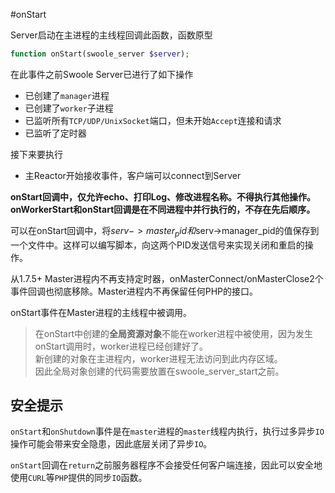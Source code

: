 #onStart

Server启动在主进程的主线程回调此函数，函数原型
```php
function onStart(swoole_server $server);
```

在此事件之前Swoole Server已进行了如下操作

* 已创建了`manager`进程
* 已创建了`worker`子进程
* 已监听所有`TCP/UDP/UnixSocket`端口，但未开始`Accept`连接和请求
* 已监听了定时器

接下来要执行

* 主Reactor开始接收事件，客户端可以connect到Server

__onStart回调中，仅允许echo、打印Log、修改进程名称。不得执行其他操作。onWorkerStart和onStart回调是在不同进程中并行执行的，不存在先后顺序。__

可以在onStart回调中，将$serv->master_pid和$serv->manager_pid的值保存到一个文件中。这样可以编写脚本，向这两个PID发送信号来实现关闭和重启的操作。

从1.7.5+ Master进程内不再支持定时器，onMasterConnect/onMasterClose2个事件回调也彻底移除。Master进程内不再保留任何PHP的接口。

onStart事件在Master进程的主线程中被调用。
> 在onStart中创建的**全局资源对象**不能在worker进程中被使用，因为发生onStart调用时，worker进程已经创建好了。  
> 新创建的对象在主进程内，worker进程无法访问到此内存区域。  
> 因此全局对象创建的代码需要放置在swoole_server_start之前。

安全提示
----
`onStart`和`onShutdown`事件是在`master`进程的`master`线程内执行，执行过多异步`IO`操作可能会带来安全隐患，因此底层关闭了异步`IO`。

`onStart`回调在`return`之前服务器程序不会接受任何客户端连接，因此可以安全地使用`CURL`等`PHP`提供的同步`IO`函数。